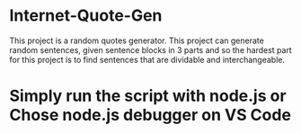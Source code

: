 # Internet-Quote-Gen
This project is a random quotes generator. This project can generate random sentences, given sentence blocks in 3 parts and so the hardest part for this project is to find sentences that are dividable and interchangeable. 

# Simply run the script with node.js or Chose node.js debugger on VS Code 
